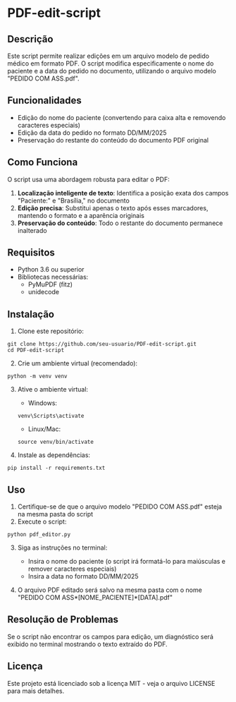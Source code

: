 # PDF-edit-script

## Descrição

Este script permite realizar edições em um arquivo modelo de pedido médico em formato PDF. O script modifica especificamente o nome do paciente e a data do pedido no documento, utilizando o arquivo modelo "PEDIDO COM ASS.pdf".

## Funcionalidades

- Edição do nome do paciente (convertendo para caixa alta e removendo caracteres especiais)
- Edição da data do pedido no formato DD/MM/2025
- Preservação do restante do conteúdo do documento PDF original

## Como Funciona

O script usa uma abordagem robusta para editar o PDF:

1. **Localização inteligente de texto**: Identifica a posição exata dos campos "Paciente:" e "Brasília," no documento
2. **Edição precisa**: Substitui apenas o texto após esses marcadores, mantendo o formato e a aparência originais
3. **Preservação do conteúdo**: Todo o restante do documento permanece inalterado

## Requisitos

- Python 3.6 ou superior
- Bibliotecas necessárias:
  - PyMuPDF (fitz)
  - unidecode

## Instalação

1. Clone este repositório:

```
git clone https://github.com/seu-usuario/PDF-edit-script.git
cd PDF-edit-script
```

2. Crie um ambiente virtual (recomendado):

```
python -m venv venv
```

3. Ative o ambiente virtual:

   - Windows:

   ```
   venv\Scripts\activate
   ```

   - Linux/Mac:

   ```
   source venv/bin/activate
   ```

4. Instale as dependências:

```
pip install -r requirements.txt
```

## Uso

1. Certifique-se de que o arquivo modelo "PEDIDO COM ASS.pdf" esteja na mesma pasta do script
2. Execute o script:

```
python pdf_editor.py
```

3. Siga as instruções no terminal:

   - Insira o nome do paciente (o script irá formatá-lo para maiúsculas e remover caracteres especiais)
   - Insira a data no formato DD/MM/2025

4. O arquivo PDF editado será salvo na mesma pasta com o nome "PEDIDO COM ASS*[NOME_PACIENTE]*[DATA].pdf"

## Resolução de Problemas

Se o script não encontrar os campos para edição, um diagnóstico será exibido no terminal mostrando o texto extraído do PDF.

## Licença

Este projeto está licenciado sob a licença MIT - veja o arquivo LICENSE para mais detalhes.
